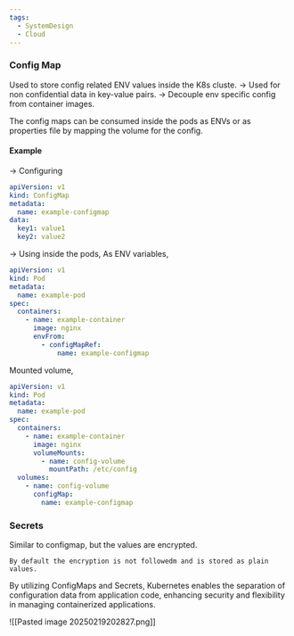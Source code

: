 ```yaml
---
tags:
  - SystemDesign
  - Cloud
---
```

### Config Map

Used to store config related ENV values inside the K8s cluste.
-> Used for non confidential data in key-value pairs.
-> Decouple env specific config from container images.

The config maps can be consumed inside the pods as ENVs or as properties file by mapping the volume for the config.

#### Example
-> Configuring
```yaml
apiVersion: v1
kind: ConfigMap
metadata:
  name: example-configmap
data:
  key1: value1
  key2: value2
```

-> Using inside the pods,
As ENV variables,
```yaml
apiVersion: v1
kind: Pod
metadata:
  name: example-pod
spec:
  containers:
    - name: example-container
      image: nginx
      envFrom:
        - configMapRef:
            name: example-configmap
```

Mounted volume,
```yaml
apiVersion: v1
kind: Pod
metadata:
  name: example-pod
spec:
  containers:
    - name: example-container
      image: nginx
      volumeMounts:
        - name: config-volume
          mountPath: /etc/config
  volumes:
    - name: config-volume
      configMap:
        name: example-configmap
```


### Secrets

Similar to configmap, but the values are encrypted. 

	By default the encryption is not followedm and is stored as plain values.

By utilizing ConfigMaps and Secrets, Kubernetes enables the separation of configuration data from application code, enhancing security and flexibility in managing containerized applications.

![[Pasted image 20250219202827.png]]

